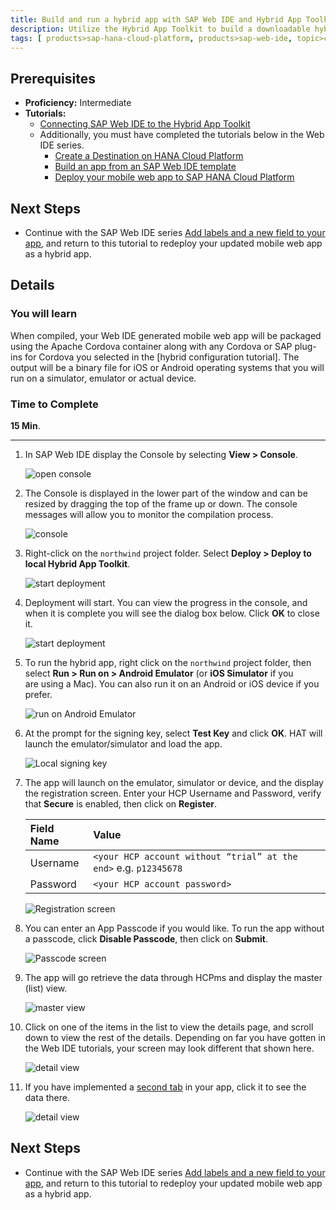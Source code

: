 ```yaml
---
title: Build and run a hybrid app with SAP Web IDE and Hybrid App Toolkit
description: Utilize the Hybrid App Toolkit to build a downloadable hybrid app and run it on a device or simulator
tags: [ products>sap-hana-cloud-platform, products>sap-web-ide, topic>cloud, topic>html5, topic>mobile, tutorial>intermediate ]
---
```

## Prerequisites  
 - **Proficiency:** Intermediate
 - **Tutorials:**
   - [Connecting SAP Web IDE to the Hybrid App Toolkit](http://go.sap.com/developer/tutorials/hcpms-webide-hat-connection.html)
   - Additionally, you must have completed the tutorials below in the Web IDE series.  
     - [Create a Destination on HANA Cloud Platform](http://go.sap.com/developer/tutorials/hcp-create-destination.html)
     - [Build an app from an SAP Web IDE template](http://go.sap.com/developer/tutorials/hcp-template-mobile-web-app.html)
     - [Deploy your mobile web app to SAP HANA Cloud Platform](http://go.sap.com/developer/tutorials/hcp-deploy-mobile-web-app.html)



## Next Steps
 - Continue with the SAP Web IDE series [Add labels and a new field to your app](http://go.sap.com/developer/tutorials/hcp-webide-add-labels-field.html), and return to this tutorial to redeploy your updated mobile web app as a hybrid app.

## Details
### You will learn  
When compiled, your Web IDE generated mobile web app will be packaged using the Apache Cordova container along with any Cordova or SAP plug-ins for Cordova you selected in the [hybrid configuration tutorial]. The output will be a binary file for iOS or Android operating systems that you will run on a simulator, emulator or actual device.


### Time to Complete
**15 Min**.

---

1. In SAP Web IDE display the Console by selecting **View > Console**.

    ![open console](https://raw.githubusercontent.com/SAPDocuments/Tutorials/master/tutorials/hcpms-webide-hybrid-build/1.png)

2. The Console is displayed in the lower part of the window and can be resized by dragging the top of the frame up or down. The console messages will allow you to monitor the compilation process.

    ![console](https://raw.githubusercontent.com/SAPDocuments/Tutorials/master/tutorials/hcpms-webide-hybrid-build/2.png)

3. Right-click on the `northwind` project folder. Select **Deploy > Deploy to local Hybrid App Toolkit**.

    ![start deployment](https://raw.githubusercontent.com/SAPDocuments/Tutorials/master/tutorials/hcpms-webide-hybrid-build/3.png)

4. Deployment will start. You can view the progress in the console, and when it is complete you will see the dialog box below. Click **OK** to close it.

    ![start deployment](https://raw.githubusercontent.com/SAPDocuments/Tutorials/master/tutorials/hcpms-webide-hybrid-build/4.png)

5. To run the hybrid app, right click on the `northwind` project folder, then select **Run > Run on > Android Emulator** (or **iOS Simulator** if you are using a Mac). You can also run it on an Android or iOS device if you prefer.

    ![run on Android Emulator](https://raw.githubusercontent.com/SAPDocuments/Tutorials/master/tutorials/hcpms-webide-hybrid-build/5.png)

6. At the prompt for the signing key, select **Test Key** and click **OK**.
HAT will launch the emulator/simulator and load the app.

    ![Local signing key](https://raw.githubusercontent.com/SAPDocuments/Tutorials/master/tutorials/hcpms-webide-hybrid-build/6.png)

7. The app will launch on the emulator, simulator or device, and the display the registration screen. Enter your HCP Username and Password, verify that **Secure** is enabled,  then click on **Register**.

    Field Name         | Value
    :----------------- | :-------------
    Username           |  `<your HCP account without “trial” at the end>` e.g. `p12345678`
    Password           | `<your HCP account password>`

    ![Registration screen](https://raw.githubusercontent.com/SAPDocuments/Tutorials/master/tutorials/hcpms-webide-hybrid-build/7.png)

8. You can enter an App Passcode if you would like. To run the app without a passcode, click **Disable Passcode**, then click on **Submit**.

    ![Passcode screen](https://raw.githubusercontent.com/SAPDocuments/Tutorials/master/tutorials/hcpms-webide-hybrid-build/8.png)

9. The app will go retrieve the data through HCPms and display the master (list) view.

    ![master view](https://raw.githubusercontent.com/SAPDocuments/Tutorials/master/tutorials/hcpms-webide-hybrid-build/9.png)

10. Click on one of the items in the list to view the details page, and scroll down to view the rest of the details. Depending on far you have gotten in the Web IDE tutorials, your screen may look different that shown here.

    ![detail view](https://raw.githubusercontent.com/SAPDocuments/Tutorials/master/tutorials/hcpms-webide-hybrid-build/10.png)

11. If you have implemented a [second tab](http://go.sap.com/developer/tutorials/hcp-webide-add-tab.html) in your app, click it to see the data there.

    ![detail view](https://raw.githubusercontent.com/SAPDocuments/Tutorials/master/tutorials/hcpms-webide-hybrid-build/11.png)

## Next Steps
 - Continue with the SAP Web IDE series [Add labels and a new field to your app](http://go.sap.com/developer/tutorials/hcp-webide-add-labels-field.html), and return to this tutorial to redeploy your updated mobile web app as a hybrid app.
